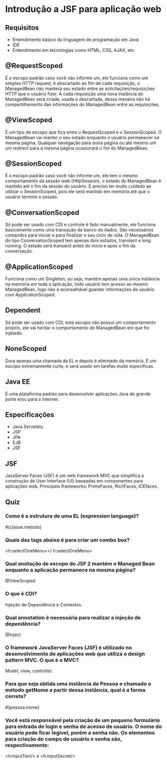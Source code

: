 # Introdução a JSF para aplicação web
## Requisitos
- Entendimento básico da linguagem de programação em Java
- IDE
- Entendimento em tecnologias como HTML, CSS, AJAX, etc

## @RequestScoped
É o escopo padrão caso você não informe um, ele funciona como um simples HTTP request, é descartado ao fim de cada requisição, o ManagedBean não manterá seu estado entre as solicitações/requisições HTTP que o usuário fizer. A cada requisição uma nova instância do ManagedBean será criada, usada e descartada, dessa maneira não há compartilhamento das informações do ManagedBean entre as requisições. 

## @ViewScoped
É um tipo de escopo que fica entre o RequestScoped e o SessionScoped. O ManagedBean vai manter o seu estado enquanto o usuário permanecer na mesma página. Qualquer navegação para outra página ou até mesmo um um redirect para a mesma página ocasionará o fim do ManagedBean. 

## @SessionScoped 
É o escopo padrão caso você não informe um, ele tem o mesmo comportamento da sessão web (HttpSession), o estado do ManagedBean é mantido até o fim da sessão do usuário. É preciso ter muito cuidado ao utilizar o SessionScoped, pois ele será mantido em memória até que o usuário termine a sessão.

## @ConversationScoped
Só pode ser usado com CDI e controle é feito manualmente, ele funciona basicamente como uma transação de banco de dados. São necessários comandos para iniciar e para finalizar o seu ciclo de vida. O ManagedBean do tipo ConversationScoped tem apenas dois estados, transient e long running. O estado será transient antes do início e após o fim da conversação.

## @ApplicationScoped
Funciona como um Singleton, ou seja, mantém apenas uma única instância na memória em toda a aplicação, todo usuário tem acesso ao mesmo ManagedBean, logo não é aconselhável guardar informações de usuário com ApplicationScoped. 

## Dependent
Só pode ser usado com CDI, este escopo não possui um comportamento próprio, ele vai herdar o comportamento do ManagedBean em que for injetado.

## NoneScoped
Dura apenas uma chamada da EL e depois é eliminado da memória. É um escopo extremamente curto, e será usado em tarefas muito específicas.  

## Java EE
É uma plataforma padrão para desenvolver aplicações Java de grande porte e/ou para a internet.

## Especificações
- Java Servelets
- JSP
- JPA
- EJB
- JSF

## JSF
JavaServer Faces (JSF) é um web framework MVC que simplifica a construção de User Interface (UI) baseadas em componentes para aplicações web. Principais frameworks: PrimeFaces, RichFaces, ICEfaces.

## Quiz
### Como é a estrutura de uma EL (expression language)? 
#{classe.metodo}

### Quais das tags abaixo é para criar um combo box? 
<h:selectOneMenu></ h:selectOneMenu>

### Qual anotação de escopo do JSF 2 mantém o Managed Bean enquanto a aplicação permanece na mesma página? 
@ViewScoped

### O que é CDI? 
Injeção de Dependência e Contextos.

### Qual annotation é necessária para realizar a injeção de dependência? 
@Inject

### O framework JavaServer Faces (JSF) é utilizado no desenvolvimento de aplicações web que utiliza o design pattern MVC. O que é o MVC? 
Model, view, controller.

### Para que seja obtida uma instância de Pessoa e chamado o método getNome a partir dessa instância, qual é a forma correta? 
#{pessoa.nome}

### Você está responsável pela criação de um pequeno formulário para entrada de login e senha de acesso de usuário. O nome do usuário pode ficar legível, porém a senha não. Os elementos para criação do campo de usuário e senha são, respectivamente: 
<h:inputText/> e <h:inputSecret/>

